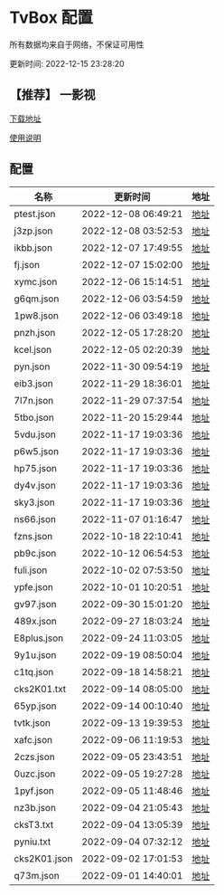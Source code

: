 # TvBox 配置

所有数据均来自于网络，不保证可用性

更新时间: 2022-12-15 23:28:20

## 【推荐】 一影视

[下载地址](https://ghproxy.com/https://raw.githubusercontent.com/tv-player/apks/main/live/一影视.apk)

[使用说明](https://github.com/tv-player/apks/blob/main/README.md)

## 配置


|   名称  | 更新时间  |地址  |
|  ----  | ----  |----  |
|  ptest.json | 2022-12-08 06:49:21 |[地址](https://ghproxy.com/https://raw.githubusercontent.com/tv-player/tvbox-line/main/tv/ptest.json) |
|  j3zp.json | 2022-12-08 03:52:53 |[地址](https://ghproxy.com/https://raw.githubusercontent.com/tv-player/tvbox-line/main/tv/j3zp.json) |
|  ikbb.json | 2022-12-07 17:49:55 |[地址](https://ghproxy.com/https://raw.githubusercontent.com/tv-player/tvbox-line/main/tv/ikbb.json) |
|  fj.json | 2022-12-07 15:02:00 |[地址](https://ghproxy.com/https://raw.githubusercontent.com/tv-player/tvbox-line/main/tv/fj.json) |
|  xymc.json | 2022-12-06 15:14:51 |[地址](https://ghproxy.com/https://raw.githubusercontent.com/tv-player/tvbox-line/main/tv/xymc.json) |
|  g6qm.json | 2022-12-06 03:54:59 |[地址](https://ghproxy.com/https://raw.githubusercontent.com/tv-player/tvbox-line/main/tv/g6qm.json) |
|  1pw8.json | 2022-12-06 03:49:18 |[地址](https://ghproxy.com/https://raw.githubusercontent.com/tv-player/tvbox-line/main/tv/1pw8.json) |
|  pnzh.json | 2022-12-05 17:28:20 |[地址](https://ghproxy.com/https://raw.githubusercontent.com/tv-player/tvbox-line/main/tv/pnzh.json) |
|  kcel.json | 2022-12-05 02:20:39 |[地址](https://ghproxy.com/https://raw.githubusercontent.com/tv-player/tvbox-line/main/tv/kcel.json) |
|  pyn.json | 2022-11-30 09:54:19 |[地址](https://ghproxy.com/https://raw.githubusercontent.com/tv-player/tvbox-line/main/tv/pyn.json) |
|  eib3.json | 2022-11-29 18:36:01 |[地址](https://ghproxy.com/https://raw.githubusercontent.com/tv-player/tvbox-line/main/tv/eib3.json) |
|  7l7n.json | 2022-11-29 07:37:54 |[地址](https://ghproxy.com/https://raw.githubusercontent.com/tv-player/tvbox-line/main/tv/7l7n.json) |
|  5tbo.json | 2022-11-20 15:29:44 |[地址](https://ghproxy.com/https://raw.githubusercontent.com/tv-player/tvbox-line/main/tv/5tbo.json) |
|  5vdu.json | 2022-11-17 19:03:36 |[地址](https://ghproxy.com/https://raw.githubusercontent.com/tv-player/tvbox-line/main/tv/5vdu.json) |
|  p6w5.json | 2022-11-17 19:03:36 |[地址](https://ghproxy.com/https://raw.githubusercontent.com/tv-player/tvbox-line/main/tv/p6w5.json) |
|  hp75.json | 2022-11-17 19:03:36 |[地址](https://ghproxy.com/https://raw.githubusercontent.com/tv-player/tvbox-line/main/tv/hp75.json) |
|  dy4v.json | 2022-11-17 19:03:36 |[地址](https://ghproxy.com/https://raw.githubusercontent.com/tv-player/tvbox-line/main/tv/dy4v.json) |
|  sky3.json | 2022-11-17 19:03:36 |[地址](https://ghproxy.com/https://raw.githubusercontent.com/tv-player/tvbox-line/main/tv/sky3.json) |
|  ns66.json | 2022-11-07 01:16:47 |[地址](https://ghproxy.com/https://raw.githubusercontent.com/tv-player/tvbox-line/main/tv/ns66.json) |
|  fzns.json | 2022-10-18 22:10:41 |[地址](https://ghproxy.com/https://raw.githubusercontent.com/tv-player/tvbox-line/main/tv/fzns.json) |
|  pb9c.json | 2022-10-12 06:54:53 |[地址](https://ghproxy.com/https://raw.githubusercontent.com/tv-player/tvbox-line/main/tv/pb9c.json) |
|  fuli.json | 2022-10-02 07:53:50 |[地址](https://ghproxy.com/https://raw.githubusercontent.com/tv-player/tvbox-line/main/tv/fuli.json) |
|  ypfe.json | 2022-10-01 10:20:51 |[地址](https://ghproxy.com/https://raw.githubusercontent.com/tv-player/tvbox-line/main/tv/ypfe.json) |
|  gv97.json | 2022-09-30 15:01:20 |[地址](https://ghproxy.com/https://raw.githubusercontent.com/tv-player/tvbox-line/main/tv/gv97.json) |
|  489x.json | 2022-09-27 18:03:24 |[地址](https://ghproxy.com/https://raw.githubusercontent.com/tv-player/tvbox-line/main/tv/489x.json) |
|  E8plus.json | 2022-09-24 11:03:05 |[地址](https://ghproxy.com/https://raw.githubusercontent.com/tv-player/tvbox-line/main/tv/E8plus.json) |
|  9y1u.json | 2022-09-19 08:50:04 |[地址](https://ghproxy.com/https://raw.githubusercontent.com/tv-player/tvbox-line/main/tv/9y1u.json) |
|  c1tq.json | 2022-09-18 14:58:21 |[地址](https://ghproxy.com/https://raw.githubusercontent.com/tv-player/tvbox-line/main/tv/c1tq.json) |
|  cks2K01.txt | 2022-09-14 08:05:00 |[地址](https://ghproxy.com/https://raw.githubusercontent.com/tv-player/tvbox-line/main/tv/cks2K01.txt) |
|  65yp.json | 2022-09-14 00:10:40 |[地址](https://ghproxy.com/https://raw.githubusercontent.com/tv-player/tvbox-line/main/tv/65yp.json) |
|  tvtk.json | 2022-09-13 19:39:53 |[地址](https://ghproxy.com/https://raw.githubusercontent.com/tv-player/tvbox-line/main/tv/tvtk.json) |
|  xafc.json | 2022-09-06 11:19:53 |[地址](https://ghproxy.com/https://raw.githubusercontent.com/tv-player/tvbox-line/main/tv/xafc.json) |
|  2czs.json | 2022-09-05 23:43:51 |[地址](https://ghproxy.com/https://raw.githubusercontent.com/tv-player/tvbox-line/main/tv/2czs.json) |
|  0uzc.json | 2022-09-05 19:27:28 |[地址](https://ghproxy.com/https://raw.githubusercontent.com/tv-player/tvbox-line/main/tv/0uzc.json) |
|  1pyf.json | 2022-09-05 11:48:46 |[地址](https://ghproxy.com/https://raw.githubusercontent.com/tv-player/tvbox-line/main/tv/1pyf.json) |
|  nz3b.json | 2022-09-04 21:05:43 |[地址](https://ghproxy.com/https://raw.githubusercontent.com/tv-player/tvbox-line/main/tv/nz3b.json) |
|  cksT3.txt | 2022-09-04 13:05:39 |[地址](https://ghproxy.com/https://raw.githubusercontent.com/tv-player/tvbox-line/main/tv/cksT3.txt) |
|  pyniu.txt | 2022-09-04 07:32:12 |[地址](https://ghproxy.com/https://raw.githubusercontent.com/tv-player/tvbox-line/main/tv/pyniu.txt) |
|  cks2K01.json | 2022-09-02 17:01:53 |[地址](https://ghproxy.com/https://raw.githubusercontent.com/tv-player/tvbox-line/main/tv/cks2K01.json) |
|  q73m.json | 2022-09-01 14:40:01 |[地址](https://ghproxy.com/https://raw.githubusercontent.com/tv-player/tvbox-line/main/tv/q73m.json) |
  






